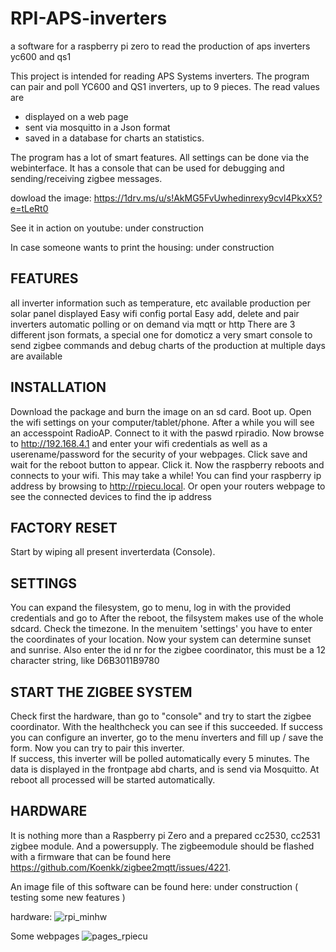 # RPI-APS-inverters
a software for a raspberry pi zero to read the production of aps inverters yc600 and qs1

This project is intended for reading APS Systems inverters. The program can pair and poll YC600 and QS1 inverters, up to 9 pieces. The read values are 
- displayed on a web page  
- sent via mosquitto in a Json format
- saved in a database for charts an statistics. 

The program has a lot of smart features. All settings can be done via the webinterface. It has a console that can be used for debugging and sending/receiving zigbee messages.

dowload the image: https://1drv.ms/u/s!AkMG5FvUwhedinrexy9cvl4PkxX5?e=tLeRt0

See it in action on youtube: under construction

In case someone wants to print the housing: under construction

## FEATURES
all inverter information such as temperature, etc available
production per solar panel displayed
Easy wifi config portal
Easy add, delete and pair inverters
automatic polling or on demand via mqtt or http
There are 3 different json formats, a special one for domoticz
a very smart console to send zigbee commands and debug
charts of the production at multiple days are available

## INSTALLATION
Download the package and burn the image on an sd card.
Boot up. Open the wifi settings on your computer/tablet/phone. 
After a while you will see an accesspoint RadioAP. Connect to it with the paswd rpiradio.
Now browse to http://192.168.4.1 and enter your wifi credentials as well as a userename/password
for the security of your webpages. Click save and wait for the reboot button to appear. Click it.
Now the raspberry reboots and connects to your wifi. This may take a while!
You can find your raspberry ip address by browsing to http://rpiecu.local.
Or open your routers webpage to see the connected devices to find the ip address

## FACTORY RESET
Start by wiping all present inverterdata (Console). 

## SETTINGS
You can expand the filesystem, go to menu, log in with the provided credentials and go to <system><expand fs>
After the reboot, the filsystem makes use of the whole sdcard. Check the timezone.
In the menuitem 'settings' you have to enter the coordinates of your location. Now your system can determine
sunset and sunrise. Also enter the id nr for the zigbee coordinator, this must be a 12 character string, like D6B3011B9780

## START THE ZIGBEE SYSTEM
Check first the hardware, than go to "console" and try to start the zigbee coordinator. With the healthcheck you can see if this succeeded.
If success you can configure an inverter, go to the menu ínverters and fill up / save the form.
Now you can try to pair this inverter.  
If success, this inverter will be polled automatically every 5 minutes. The data is displayed in the frontpage abd charts,
and is send via Mosquitto. At reboot all processed will be started automatically. 

## HARDWARE
It is nothing more than a Raspberry pi Zero and a prepared cc2530, cc2531 zigbee module. And a powersupply. 
The zigbeemodule should be flashed with a firmware that can be found here https://github.com/Koenkk/zigbee2mqtt/issues/4221.  

An image file of this software can be found here: under construction ( testing some new features )

hardware:
![rpi_minhw](https://user-images.githubusercontent.com/12282915/147755635-156ec891-1dfd-4ff3-a59e-979653e1f47a.jpg)

Some webpages
![pages_rpiecu](https://user-images.githubusercontent.com/12282915/147755570-db00c49e-3033-42b2-bb68-8bbb9a003e33.jpg)
